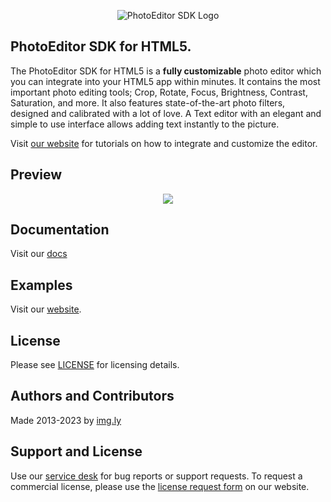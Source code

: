 <p align="center">
  <img src="https://img.ly/static/logos/PE.SDK_Logo.svg" alt="PhotoEditor SDK Logo"/>
</p>

## PhotoEditor SDK for HTML5.
The PhotoEditor SDK for HTML5 is a **fully customizable** photo editor which you can integrate into your HTML5 app within minutes.
It contains the most important photo editing tools;
Crop, Rotate, Focus, Brightness, Contrast, Saturation, and more.
It also features state-of-the-art photo filters, designed and calibrated with a lot of love.
A Text editor with an elegant and simple to use interface allows adding text instantly to the picture.

Visit [our website](https://img.ly/photo-sdk) for tutorials on how to integrate and customize the editor.

## Preview

<p align="center">
  <img src="https://img.ly/static/html5-editor.gif" />
</p>


## Documentation
Visit our [docs](https://img.ly/docs/pesdk/)

## Examples
Visit our [website](https://img.ly/photo-sdk).

## License
Please see [LICENSE](https://github.com/imgly/pesdk-html5-build/blob/master/LICENSE.md) for licensing details.

## Authors and Contributors
Made 2013-2023 by [img.ly](https://www.photoeditorsdk.com)

## Support and License
Use our [service desk](https://img.ly/support) for bug reports or support requests. To request a commercial license, please use the [license request form](https://img.ly/pricing) on our website.
